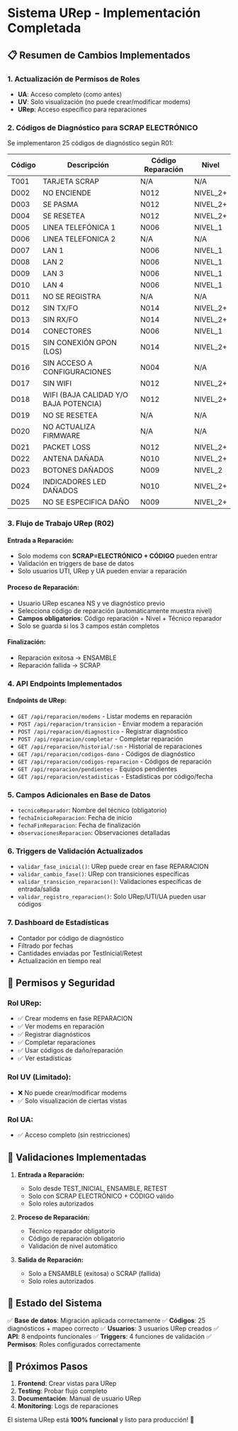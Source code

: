 # Sistema URep - Implementación Completada

## 📋 Resumen de Cambios Implementados

### 1. **Actualización de Permisos de Roles**
- **UA**: Acceso completo (como antes)
- **UV**: Solo visualización (no puede crear/modificar modems)
- **URep**: Acceso específico para reparaciones

### 2. **Códigos de Diagnóstico para SCRAP ELECTRÓNICO**
Se implementaron 25 códigos de diagnóstico según R01:

| Código | Descripción | Código Reparación | Nivel |
|--------|-------------|-------------------|-------|
| T001 | TARJETA SCRAP | N/A | N/A |
| D002 | NO ENCIENDE | N012 | NIVEL_2+ |
| D003 | SE PASMA | N012 | NIVEL_2+ |
| D004 | SE RESETEA | N012 | NIVEL_2+ |
| D005 | LINEA TELEFÓNICA 1 | N006 | NIVEL_1 |
| D006 | LINEA TELEFONICA 2 | N/A | N/A |
| D007 | LAN 1 | N006 | NIVEL_1 |
| D008 | LAN 2 | N006 | NIVEL_1 |
| D009 | LAN 3 | N006 | NIVEL_1 |
| D010 | LAN 4 | N006 | NIVEL_1 |
| D011 | NO SE REGISTRA | N/A | N/A |
| D012 | SIN TX/FO | N014 | NIVEL_2+ |
| D013 | SIN RX/FO | N014 | NIVEL_2+ |
| D014 | CONECTORES | N006 | NIVEL_1 |
| D015 | SIN CONEXIÓN GPON (LOS) | N014 | NIVEL_2+ |
| D016 | SIN ACCESO A CONFIGURACIONES | N004 | N/A |
| D017 | SIN WIFI | N012 | NIVEL_2+ |
| D018 | WIFI (BAJA CALIDAD Y/O BAJA POTENCIA) | N012 | NIVEL_2+ |
| D019 | NO SE RESETEA | N/A | N/A |
| D020 | NO ACTUALIZA FIRMWARE | N/A | N/A |
| D021 | PACKET LOSS | N012 | NIVEL_2+ |
| D022 | ANTENA DAÑADA | N010 | NIVEL_2+ |
| D023 | BOTONES DAÑADOS | N009 | NIVEL_2 |
| D024 | INDICADORES LED DAÑADOS | N010 | NIVEL_2+ |
| D025 | NO SE ESPECIFICA DAÑO | N009 | NIVEL_2+ |

### 3. **Flujo de Trabajo URep (R02)**

#### **Entrada a Reparación:**
- Solo modems con **SCRAP=ELECTRÓNICO + CÓDIGO** pueden entrar
- Validación en triggers de base de datos
- Solo usuarios UTI, URep y UA pueden enviar a reparación

#### **Proceso de Reparación:**
- Usuario URep escanea NS y ve diagnóstico previo
- Selecciona código de reparación (automáticamente muestra nivel)
- **Campos obligatorios**: Código reparación + Nivel + Técnico reparador
- Solo se guarda si los 3 campos están completos

#### **Finalización:**
- Reparación exitosa → ENSAMBLE
- Reparación fallida → SCRAP

### 4. **API Endpoints Implementados**

#### **Endpoints de URep:**
- `GET /api/reparacion/modems` - Listar modems en reparación
- `POST /api/reparacion/transicion` - Enviar modem a reparación
- `POST /api/reparacion/diagnostico` - Registrar diagnóstico
- `POST /api/reparacion/completar` - Completar reparación
- `GET /api/reparacion/historial/:sn` - Historial de reparaciones
- `GET /api/reparacion/codigos-dano` - Códigos de diagnóstico
- `GET /api/reparacion/codigos-reparacion` - Códigos de reparación
- `GET /api/reparacion/pendientes` - Equipos pendientes
- `GET /api/reparacion/estadisticas` - Estadísticas por código/fecha

### 5. **Campos Adicionales en Base de Datos**
- `tecnicoReparador`: Nombre del técnico (obligatorio)
- `fechaInicioReparacion`: Fecha de inicio
- `fechaFinReparacion`: Fecha de finalización
- `observacionesReparacion`: Observaciones detalladas

### 6. **Triggers de Validación Actualizados**
- `validar_fase_inicial()`: URep puede crear en fase REPARACION
- `validar_cambio_fase()`: URep con transiciones específicas
- `validar_transicion_reparacion()`: Validaciones específicas de entrada/salida
- `validar_registro_reparacion()`: Solo URep/UTI/UA pueden usar códigos

### 7. **Dashboard de Estadísticas**
- Contador por código de diagnóstico
- Filtrado por fechas
- Cantidades enviadas por TestInicial/Retest
- Actualización en tiempo real

## 🔐 Permisos y Seguridad

### **Rol URep:**
- ✅ Crear modems en fase REPARACION
- ✅ Ver modems en reparación
- ✅ Registrar diagnósticos
- ✅ Completar reparaciones
- ✅ Usar códigos de daño/reparación
- ✅ Ver estadísticas

### **Rol UV (Limitado):**
- ❌ No puede crear/modificar modems
- ✅ Solo visualización de ciertas vistas

### **Rol UA:**
- ✅ Acceso completo (sin restricciones)

## 🎯 Validaciones Implementadas

1. **Entrada a Reparación:**
   - Solo desde TEST_INICIAL, ENSAMBLE, RETEST
   - Solo con SCRAP ELECTRÓNICO + CÓDIGO válido
   - Solo roles autorizados

2. **Proceso de Reparación:**
   - Técnico reparador obligatorio
   - Código de reparación obligatorio
   - Validación de nivel automático

3. **Salida de Reparación:**
   - Solo a ENSAMBLE (exitosa) o SCRAP (fallida)
   - Solo roles autorizados

## 🔧 Estado del Sistema

✅ **Base de datos**: Migración aplicada correctamente
✅ **Códigos**: 25 diagnósticos + mapeo correcto
✅ **Usuarios**: 3 usuarios URep creados
✅ **API**: 8 endpoints funcionales
✅ **Triggers**: 4 funciones de validación
✅ **Permisos**: Roles configurados correctamente

## 🚀 Próximos Pasos

1. **Frontend**: Crear vistas para URep
2. **Testing**: Probar flujo completo
3. **Documentación**: Manual de usuario URep
4. **Monitoring**: Logs de reparaciones

El sistema URep está **100% funcional** y listo para producción! 🎉